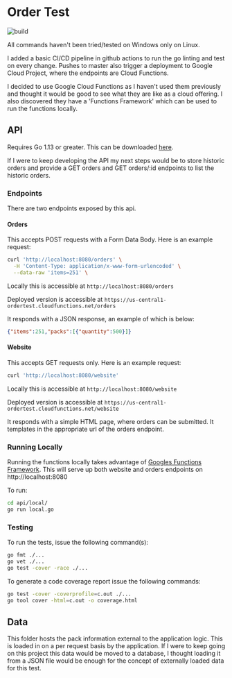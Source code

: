 # Order Test

![build](https://github.com/jordanfinners/order-test/workflows/deploy/badge.svg?branch=master)

All commands haven't been tried/tested on Windows only on Linux.

I added a basic CI/CD pipeline in github actions to run the go linting and test on every change.
Pushes to master also trigger a deployment to Google Cloud Project, where the endpoints are Cloud Functions.

I decided to use Google Cloud Functions as I haven't used them previously and thought it would be good to see what they are like as a cloud offering. I also discovered they have a 'Functions Framework' which can be used to run the functions locally.

## API

Requires Go 1.13 or greater. This can be downloaded [here](https://golang.org/doc/install).

If I were to keep developing the API my next steps would be to store historic orders and provide a GET orders and GET orders/:id endpoints to list the historic orders.

### Endpoints

There are two endpoints exposed by this api.

#### Orders

This accepts POST requests with a Form Data Body. Here is an example request:

```bash
curl 'http://localhost:8080/orders' \
  -H 'Content-Type: application/x-www-form-urlencoded' \
  --data-raw 'items=251' \
```

Locally this is accessible at `http://localhost:8080/orders`

Deployed version is accessible at `https://us-central1-ordertest.cloudfunctions.net/orders`

It responds with a JSON response, an example of which is below:

```json
{"items":251,"packs":[{"quantity":500}]}
```

#### Website

This accepts GET requests only. Here is an example request:

```bash
curl 'http://localhost:8080/website' 
```

Locally this is accessible at `http://localhost:8080/website`

Deployed version is accessible at `https://us-central1-ordertest.cloudfunctions.net/website`

It responds with a simple HTML page, where orders can be submitted. It templates in the appropriate url of the orders endpoint.

### Running Locally

Running the functions locally takes advantage of [Googles Functions Framework](https://github.com/GoogleCloudPlatform/functions-framework-go). This will serve up both website and orders endpoints on http://localhost:8080

To run: 

```bash
cd api/local/
go run local.go
```


### Testing
To run the tests, issue the following command(s):

```bash
go fmt ./...
go vet ./...
go test -cover -race ./...
```

To generate a code coverage report issue the following commands:

```bash
go test -cover -coverprofile=c.out ./...
go tool cover -html=c.out -o coverage.html
```

## Data 

This folder hosts the pack information external to the application logic.
This is loaded in on a per request basis by the application.
If I were to keep going on this project this data would be moved to a database, I thought loading it from a JSON file would be enough for the concept of externally loaded data for this test. 
